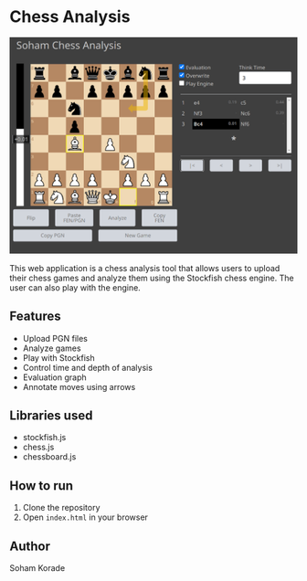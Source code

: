 # Chess Analysis

<img src="screenshot.png"/>

This web application is a chess analysis tool that allows users to upload their chess games and analyze them using the Stockfish chess engine. The user can also play with the engine.

## Features
- Upload PGN files
- Analyze games
- Play with Stockfish
- Control time and depth of analysis
- Evaluation graph
- Annotate moves using arrows

## Libraries used
- stockfish.js
- chess.js
- chessboard.js

## How to run
1. Clone the repository
2. Open `index.html` in your browser

## Author
Soham Korade